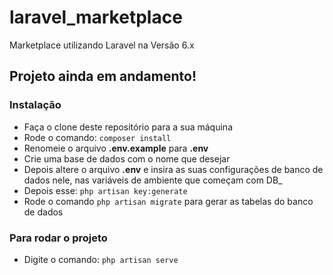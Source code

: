 # laravel_marketplace
Marketplace utilizando Laravel na Versão 6.x

## Projeto ainda em andamento!

### Instalação
- Faça o clone deste repositório para a sua máquina
- Rode o comando: `composer install`
- Renomeie o arquivo <b>.env.example</b> para <b>.env</b>
- Crie uma base de dados com o nome que desejar
- Depois altere o arquivo <b>.env</b> e insira as suas configurações de banco de dados nele, nas variáveis de ambiente que começam com DB_
- Depois esse: `php artisan key:generate`
- Rode o comando `php artisan migrate` para gerar as tabelas do banco de dados

### Para rodar o projeto
- Digite o comando: `php artisan serve`
